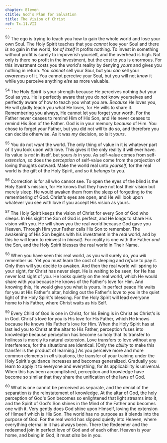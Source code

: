 ```yaml
---
chapter: Eleven
ctitle: God’s Plan for Salvation
title: The Vision of Christ
ref: Tx.11.VII
---
```


<sup>53</sup> The ego is trying to teach you how to gain the whole world and lose
your own Soul. The Holy Spirit teaches that you *cannot* lose your Soul
and there *is* no gain in the world, for *of itself* it profits nothing.
To invest in something without profit is surely to impoverish yourself,
and the overhead is high. Not only is there no profit in the investment,
but the cost to *you* is enormous. For this investment costs you the
world's reality by denying *yours* and gives you nothing in return. You
*cannot* sell your Soul, but you *can* sell your *awareness* of it. You
cannot perceive your Soul, but you will not *know* it while you perceive
anything *else* as more valuable.

<sup>54</sup> The Holy Spirit is your strength because He perceives nothing *but*
your Soul as you. He is perfectly aware that you do *not* know
yourselves and perfectly aware of how to teach you what you are.
*Because* He loves you, He will gladly teach you what He loves, for He
wills to share it. Remembering you always, He cannot let you forget your
worth. For the Father never ceases to remind Him of His Son, and He
never ceases to remind His Son of the Father. God is in your memory
*because* of Him. You chose to forget your Father, but you did not
*will* to do so, and therefore you can decide otherwise. As it was *my*
decision, so is it *yours*.

<sup>55</sup> You do not *want* the world. The only thing of value in it is
whatever part of it you look upon with love. This gives it the only
reality it will ever have. Its value is *not* in itself, but yours *is*
in you. As self-value comes from self-*extension*, so does the
*perception* of self-value come from the projection of loving thoughts
outward. Make the world real unto *yourself*, for the real world is the
gift of the Holy Spirit, and so it *belongs* to you.

<sup>56</sup> Correction is for all who cannot see. To open the eyes of the blind
is the Holy Spirit's mission, for He knows that they have not lost their
vision but merely sleep. He would awaken them from the sleep of
forgetting to the remembering of God. Christ's eyes are open, and He
will look upon whatever you see with love if you accept His vision as
yours.

<sup>57</sup> The Holy Spirit keeps the vision of Christ for every Son of God who
sleeps. In His sight the Son of God is perfect, and He longs to share
His vision with you. He will show you the real world because God gave
you Heaven. Through Him your Father calls His Son to remember. The
awakening of His Son begins with his investment in the *real* world, and
by this he will learn to reinvest in *himself*. For reality is one with
the Father *and* the Son, and the Holy Spirit blesses the real world in
Their Name.

<sup>58</sup> When you have seen this real world, as you will surely do, you *will*
remember us. Yet you must learn the cost of sleeping and *refuse* to pay
it. Only then will you decide to awaken. And then the real world will
spring to your sight, for Christ has never slept. He is waiting to be
seen, for He has never lost sight of *you*. He looks quietly on the real
world, which He would share with you because He knows of the Father's
love for Him. And knowing this, He would give you what is yours. In
perfect peace He waits for you at His Father's altar, holding out the
Father's love to you in the quiet light of the Holy Spirit's blessing.
For the Holy Spirit will lead everyone home to his Father, where Christ
waits as his Self.

<sup>59</sup> Every Child of God is one in Christ, for his Being is in Christ as
Christ's is in God. Christ's love for you is His love for His Father,
which He knows because He knows His Father's love for Him. When the Holy
Spirit has at last led you to Christ at the altar to His Father,
perception fuses into knowledge because perception has become so holy
that its transfer to holiness is merely its natural extension. Love
transfers to love without any interference, for the situations are
identical. \[Only the *ability* to make this transfer is the product of
learning.\] As you perceive more and more common elements in *all*
situations, the transfer of your training under the Holy Spirit's
guidance increases and becomes generalized. Gradually you learn to apply
it to everyone and everything, for its applicability *is* universal.
When this has been accomplished, perception and knowledge have become so
similar that they share the unification of the laws of God.

<sup>60</sup> What is one cannot be perceived as separate, and the denial of the
separation *is* the reinstatement of knowledge. At the altar of God, the
holy perception of God's Son becomes so enlightened that light streams
into it, and the Spirit of God's Son shines in the Mind of the Father
and becomes one with it. Very gently does God shine upon Himself, loving
the extension of Himself which is His Son. The world has no purpose as
it blends into the purpose of God. For the real world has slipped
quietly into Heaven, where everything eternal in it has always been.
There the Redeemer and the redeemed join in perfect love of God and of
each other. Heaven is your home, and being in God, it must *also* be in
you.

